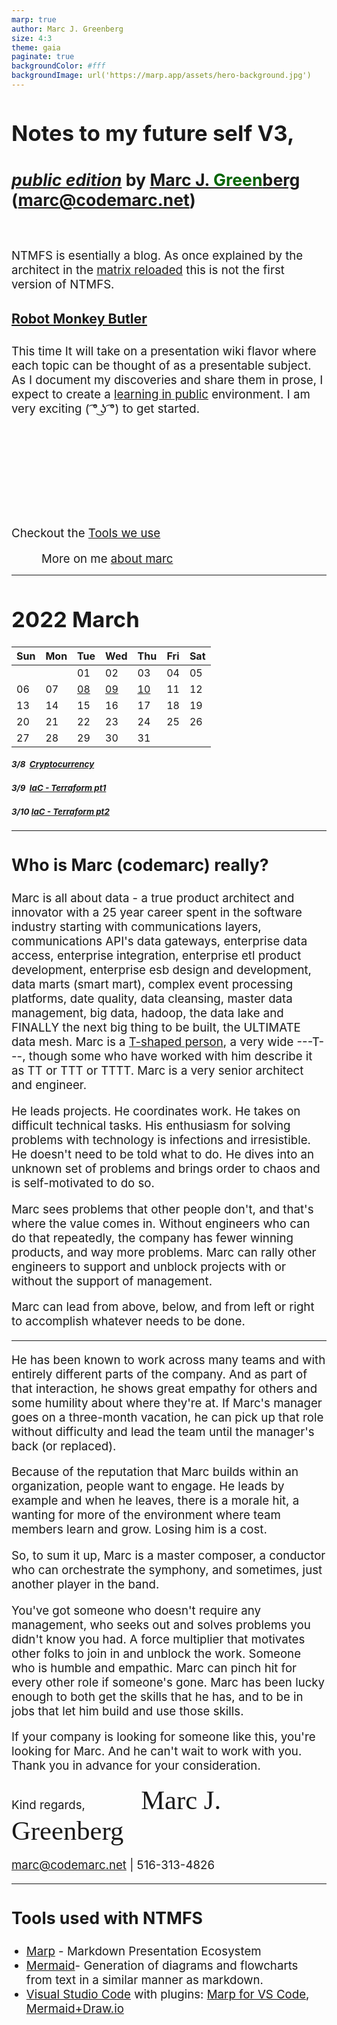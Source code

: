 ```yaml
---
marp: true
author: Marc J. Greenberg
size: 4:3
theme: gaia
paginate: true
backgroundColor: #fff
backgroundImage: url('https://marp.app/assets/hero-background.jpg')
---
```

<style>
  section {
   font-family: 'Roboto', 'Segoe UI', 'Liberation Sans', 'Helvetica', 'Arial', sans-serif;}
  h1 {font-size:26pt;}
  h2 {font-size:22pt;}  
  h3 {font-size:20pt;}
  h4 {font-size:16pt;}
  h5 {font-size:10pt;}
  p,li {font-size:14pt;}
  footer {font-size:14pt;text-indent:48px}
</style>

# Notes to my future self V3, 
### [_public edition_][swyx] by [Marc J. <span style="color:darkgreen;">Green</span>berg](mailto:marc@codemarc.net) (marc@codemarc.net)

<br/>

NTMFS is esentially a blog. As once explained by the architect in the [matrix reloaded][2] this is not the first version of NTMFS.  

#### [Robot Monkey Butler][1]

This time It will take on a presentation wiki flavor where each topic can be thought of as a presentable subject. As I document my discoveries and share them in prose, I expect to create a [learning in public][swyx] environment. I am very exciting ( ͡° ͜ʖ ͡°) to get started.

<br/><br/><br/><br/><br/><br/>

Checkout the <a href="#tools">Tools we use</a>

<footer>More on me <a href="#about">about marc</a></footer>

---

# 2022 March

| Sun | Mon | Tue | Wed | Thu | Fri | Sat |
| --- | --- | --- | --- | --- | --- | --- |
|     |     | 01  | 02  | 03   | 04  | 05  |
| 06  | 07  | [08]| [09]| [10] | 11  | 12  |
| 13  | 14  | 15  | 16  | 17   | 18  | 19  |
| 20  | 21  | 22  | 23  | 24   | 25  | 26  |
| 27  | 28  | 29  | 30  | 31   |     |     |


##### 3/8  [Cryptocurrency][08]
##### 3/9  [IaC - Terraform pt1][09]
##### 3/10 [IaC - Terraform pt2][10]



<!-- REFERENCES -->

[08]: 2022/0308/README.md
[09]: 2022/0309/README.md
[10]: 2022/0310/README.md

---

### Who is Marc (codemarc) really?  <a id='about'></a>

Marc is all about data - a true product architect and innovator with a 25 year career spent in the software industry starting with communications layers, communications API's data gateways, enterprise data access, enterprise integration, enterprise etl product development, enterprise esb design and development, data marts (smart mart), complex event processing platforms, date quality, data cleansing, master data management, big data, hadoop, the data lake and FINALLY the next big thing to be built, the ULTIMATE data mesh. Marc is a [T-shaped person][3], a very wide ---T---, though some who have worked with him describe it as TT or TTT or TTTT. Marc is a very senior architect and engineer.

He leads projects. He coordinates work. He takes on difficult technical tasks. His enthusiasm for solving problems with technology is infections and irresistible. He doesn't need to be told what to do. He dives into an unknown set of problems and brings order to chaos and is self-motivated to do so.

Marc sees problems that other people don't, and that's where the value comes in. Without engineers who can do that repeatedly, the company has fewer winning products, and way more problems. Marc can rally other engineers to support and unblock projects with or without the support of management.

Marc can lead from above, below, and from left or right to accomplish whatever needs to be done. 

---

He has been known to work across many teams and with entirely different parts of the company. And as part of that interaction, he shows great empathy for others and some humility about where they're at. If Marc's manager goes on a three-month vacation, he can pick up that role without difficulty and lead the team until the manager's back (or replaced).

Because of the reputation that Marc builds within an organization, people want to engage. He leads by example and when he leaves, there is a morale hit, a wanting for more of the environment where team members learn and grow. Losing him is a cost.

So, to sum it up, Marc is a master composer, a conductor who can orchestrate the symphony, and sometimes, just another player in the band.

You've got someone who doesn't require any management, who seeks out and solves problems you didn't know you had. A force multiplier that motivates other folks to join in and unblock the work. Someone who is humble and empathic. Marc can pinch hit for every other role if someone's gone. Marc has been lucky enough to both get the skills that he has, and to be in jobs that let him build and use those skills.

If your company is looking for someone like this, you're looking for Marc. And he can't wait to work with you. Thank you in advance for your consideration.

Kind regards, <font style="font-family:Brush Script MT;font-size:32pt;margin-left:84px">Marc J. Greenberg</font>

marc@codemarc.net | 516-313-4826

---

### Tools used with NTMFS <a id="tools">

- [Marp][t1] - Markdown Presentation Ecosystem
- [Mermaid][t4]- Generation of diagrams and flowcharts from text in a similar manner as markdown.
- [Visual Studio Code][t0] with plugins: [Marp for VS Code][t2], [Mermaid+Draw.io][t3]

<!-- References -->
[t0]: https://code.visualstudio.com/
[t1]: https://marp.app/
[t2]: https://marketplace.visualstudio.com/items?itemName=marp-team.marp-vscode,
[t3]: https://marketplace.visualstudio.com/items?itemName=nopeslide.vscode-drawio-plugin-mermaid
[t4]: https://unpkg.com/mermaid@0.5.2/exdoc/index.html

[swyx]: https://www.swyx.io/learn-in-public/
[1]: https://fb.watch/9P1cHyeIXJ/
[2]: https://youtu.be/LN8EE5JxSGQ?t=86
[3]: https://www.forbes.com/sites/lisabodell/2020/08/28/futurethink-forecasts-t-shaped-teams-are-the-future-of-work/?sh=2b816eba5fde




<!-- ---
## Older <a id="older"/>

- [Terraform](Hashicorp/terraform.md)
- React
- CaaS
- K8s
- K3s
- f5
- Analytics
- Observability
 -->
